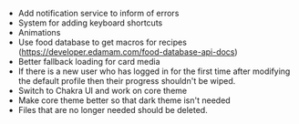 - Add notification service to inform of errors
- System for adding keyboard shortcuts
- Animations
- Use food database to get macros for recipes (https://developer.edamam.com/food-database-api-docs)
- Better fallback loading for card media
- If there is a new user who has logged in for the first time after modifying the default profile then their progress shouldn't be wiped.
- Switch to Chakra UI and work on core theme
- Make core theme better so that dark theme isn't needed
- Files that are no longer needed should be deleted.

